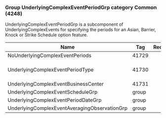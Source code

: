 ### Group UnderlyingComplexEventPeriodGrp category Common (4248)

UnderlyingComplexEventPeriodGrp is a subcomponent of UnderlyingComplexEvents for specifying the periods for an Asian, Barrier, Knock or Strike Schedule option feature.

| Name                                          | Tag   | Req'd | Documentation                                           |
|-----------------------------------------------|-------|----------|---------------------------------------------------------|
| NoUnderlyingComplexEventPeriods               | 41729 |       |                                                         |
| UnderlyingComplexEventPeriodType              | 41730 |       | Required if NoUnderlyingComplexEventPeriods(41729) > 0. |
| UnderlyingComplexEventBusinessCenter          | 41731 |       |                                                         |
| UnderlyingComplexEventScheduleGrp             | group |       |                                                         |
| UnderlyingComplexEventPeriodDateGrp           | group |       |                                                         |
| UnderlyingComplexEventAveragingObservationGrp | group |       |                                                         |

